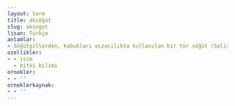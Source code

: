```yaml
---
layout: term
title: aksöğüt
slug: aksogut
lisan: Türkçe
anlamlar:
- Söğütgillerden, kabukları eczacılıkta kullanılan bir tür söğüt (Salix alba)
ozellikler:
- - isim
  - bitki bilimi
ornekler:
- - ''
orneklerkaynak:
- - ''
---
```

